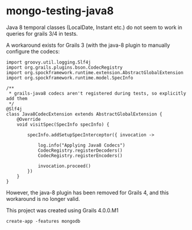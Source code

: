 # mongo-testing-java8

Java 8 temporal classes (LocalDate, Instant etc.) do not seem to work in queries for grails 3/4 in tests.

A workaround exists for Grails 3 (with the java-8 plugin to manually configure the codecs:

```
import groovy.util.logging.Slf4j
import org.grails.plugins.bson.CodecRegistry
import org.spockframework.runtime.extension.AbstractGlobalExtension
import org.spockframework.runtime.model.SpecInfo

/**
 * grails-java8 codecs aren't registered during tests, so explicitly add them
 */
@Slf4j
class Java8CodecExtension extends AbstractGlobalExtension {
    @Override
    void visitSpec(SpecInfo specInfo) {

        specInfo.addSetupSpecInterceptor({ invocation ->

            log.info("Applying Java8 Codecs")
            CodecRegistry.registerDecoders()
            CodecRegistry.registerEncoders()

            invocation.proceed()
        })
    }
}
```

However, the java-8 plugin has been removed for Grails 4, and this workaround is no longer valid.

This project was created using Grails 4.0.0.M1

`create-app -features mongodb`
